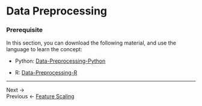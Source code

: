 # Data Preprocessing

### Prerequisite
In this section, you can download the following material, and use the language to learn the concept:

- Python:
[Data-Preprocessing-Python](/Day-1/course-material/Data-Preprocessing-Python.zip)

- R:
[Data-Preprocessing-R](/Day-1/course-material/Data-Preprocessing-R.zip)

---
Next &rarr; []()
\
Previous &larr; [Feature Scaling](/Day-1/Day1-Feature-Scaling.md)
